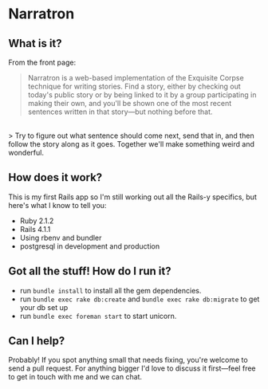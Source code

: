 
# Narratron

## What is it?

From the front page: 
 > Narratron is a web-based implementation of the Exquisite Corpse technique for writing stories. Find a story, either by checking out today's public story or by being linked to it by a group participating in making their own, and you'll be shown one of the most recent sentences written in that story—but nothing before that.  
<br>
 > Try to figure out what sentence should come next, send that in, and then follow the story along as it goes. Together we'll make something weird and wonderful.  

## How does it work?

This is my first Rails app so I'm still working out all the Rails-y specifics, but here's what I know to tell you:

 * Ruby 2.1.2
 * Rails 4.1.1
 * Using rbenv and bundler
 * postgresql in development and production

## Got all the stuff! How do I run it?

 * run `bundle install` to install all the gem dependencies.
 * run `bundle exec rake db:create` and `bundle exec rake db:migrate` to get your db set up
 * run `bundle exec foreman start` to start unicorn.

## Can I help?

Probably! If you spot anything small that needs fixing, you're welcome to send a pull request. For anything bigger I'd love to discuss it first—feel free to get in touch with me and we can chat.
